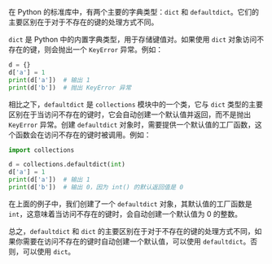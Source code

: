 在 Python 的标准库中，有两个主要的字典类型：`dict` 和 `defaultdict`。它们的主要区别在于对于不存在的键的处理方式不同。

`dict` 是 Python 中的内置字典类型，用于存储键值对。如果使用 `dict` 对象访问不存在的键，则会抛出一个 `KeyError` 异常。例如：

```python
d = {}
d['a'] = 1
print(d['a'])  # 输出 1
print(d['b'])  # 抛出 KeyError 异常
```

相比之下，`defaultdict` 是 `collections` 模块中的一个类，它与 `dict` 类型的主要区别在于当访问不存在的键时，它会自动创建一个默认值并返回，而不是抛出 `KeyError` 异常。创建 `defaultdict` 对象时，需要提供一个默认值的工厂函数，这个函数会在访问不存在的键时被调用。例如：

```python
import collections

d = collections.defaultdict(int)
d['a'] = 1
print(d['a'])  # 输出 1
print(d['b'])  # 输出 0，因为 int() 的默认返回值是 0
```

在上面的例子中，我们创建了一个 `defaultdict` 对象，其默认值的工厂函数是 `int`，这意味着当访问不存在的键时，会自动创建一个默认值为 0 的整数。

总之，`defaultdict` 和 `dict` 的主要区别在于对于不存在的键的处理方式不同，如果你需要在访问不存在的键时自动创建一个默认值，可以使用 `defaultdict`。否则，可以使用 `dict`。